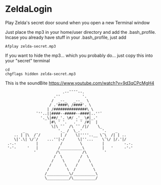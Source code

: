 ZeldaLogin
==========

Play Zelda's secret door sound when you open a new Terminal window

Just place the mp3 in your home/user directory and add the .bash_profile.
Incase you already have stuff in your .bash_profile, just add 
```
Afplay zelda-secret.mp3
```

If you want to hide the mp3... which you probably do... just copy this into your "secret" terminal
```
cd
chgflags hidden zelda-secret.mp3
```

This is the soundBite
https://www.youtube.com/watch?v=9d3qCPcMgH4
```
                          .--¯¯¯¯--.
                      .''          '.
                     /  _--_   _--_  \
                    / .'####\ /####'. \
                   | /###############\ \
              ¯''..||####--#####--####|..''¯
                '._\|##/_'. \#/ .'_ \#|_.'
                    |#\ ' ¯.   .¯ ' /#|  |
                     \|\ ¯¯  /\ ¯¯ /|/    \_
        _               '._ /  \_.'         '.    _
    .. | |\  /¯/         | /    \|''''..__ \¯\  /| | ..
    \|'.\| \/¯/    ...''|-/      \|''...    \¯\/ |/.'|/
 .-.-         |          /        \         |         -.-.
 '-'-     '   |         /__________\        |   '     -'-'
             '         /\          /\        '
                      /  \        /  \
                     /    \      /    \
                    /      \    /      \
                   /        \  /        \
                  /__________\/__________\
                  \__________/\__________/
                  
```
